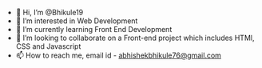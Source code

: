 - 👋 Hi, I’m @Bhikule19 
- 👀 I’m interested in Web Development
- 🌱 I’m currently learning Front End Development
- 💞️ I’m looking to collaborate on a Front-end project which includes HTMl, CSS and Javascript
- 📫 How to reach me, email id - abhishekbhikule76@gmail.com

<!---
Bhikule19/Bhikule19 is a ✨ special ✨ repository because its `README.md` (this file) appears on your GitHub profile.
You can click the Preview link to take a look at your changes.
--->
